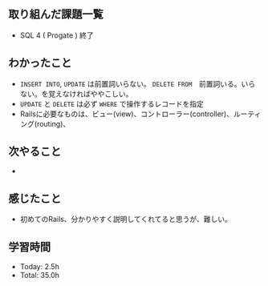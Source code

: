 ## 取り組んだ課題一覧
- SQL 4 ( Progate ) 終了
## わかったこと
- ```INSERT INTO```, ```UPDATE``` は前置詞いらない。 ```DELETE FROM```　前置詞いる。いらない。を覚えなければややこしい。
- ```UPDATE``` と ```DELETE``` は必ず ```WHERE``` で操作するレコードを指定
- Railsに必要なものは、ビュー(view)、コントローラー(controller)、ルーティング(routing)、
## 次やること
- 
## 感じたこと
- 初めてのRails、分かりやすく説明してくれてると思うが、難しい。
## 学習時間
- Today: 2.5h
- Total: 35.0h
